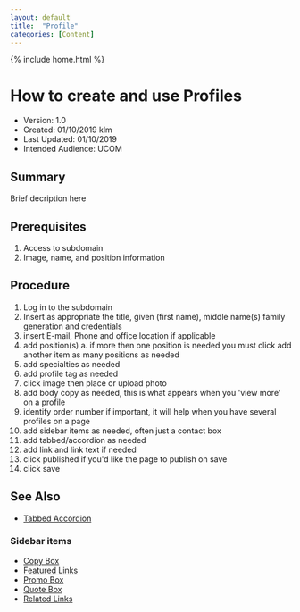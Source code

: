 ```yaml
---
layout: default
title:  "Profile"
categories: [Content] 
---
```

{% include home.html %}
# How to create and use Profiles
* Version: 1.0
* Created: 01/10/2019 klm
* Last Updated: 01/10/2019
* Intended Audience: UCOM

## Summary

Brief decription here

## Prerequisites

 1. Access to subdomain
 2. Image, name, and position information

## Procedure

1. Log in to the subdomain
2. Insert as appropriate the title, given (first name), middle name(s) family generation and credentials
3. insert E-mail, Phone and office location if applicable
4. add position(s)
    a. if more then one position is needed you must click add another item as many positions as needed
5. add specialties as needed
6. add profile tag as needed
7. click image then place or upload photo
8. add body copy as needed, this is what appears when you 'view more' on a profile
9. identify order number if important, it will help when you have several profiles on a page
10. add sidebar items as needed, often just a contact box
11. add tabbed/accordion as needed
12. add link and link text if needed
13. click published if you'd like the page to publish on save
14. click save

## See Also

* [Tabbed Accordion](tabbed-accordion.html)

### Sidebar items
* [Copy Box](copy-box.html)
* [Featured Links](featured-links.html)
* [Promo Box](promo-box.html)
* [Quote Box](quote-box.html)
* [Related Links](related-links.html)



